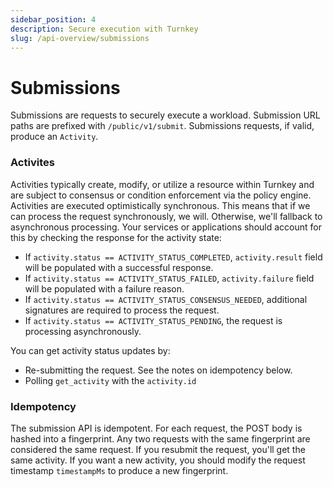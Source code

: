 ```yaml
---
sidebar_position: 4
description: Secure execution with Turnkey
slug: /api-overview/submissions
---
```


# Submissions

Submissions are requests to securely execute a workload. Submission URL paths are prefixed with `/public/v1/submit`. Submissions requests, if valid, produce an `Activity`.

### Activites

Activities typically create, modify, or utilize a resource within Turnkey and are subject to consensus or condition enforcement via the policy engine. Activities are executed optimistically synchronous. This means that if we can process the request synchronously, we will. Otherwise, we'll fallback to asynchronous processing. Your services or applications should account for this by checking the response for the activity state:

- If `activity.status == ACTIVITY_STATUS_COMPLETED`, `activity.result` field will be populated with a successful response.
- If `activity.status == ACTIVITY_STATUS_FAILED`, `activity.failure` field will be populated with a failure reason.
- If `activity.status == ACTIVITY_STATUS_CONSENSUS_NEEDED`, additional signatures are required to process the request.
- If `activity.status == ACTIVITY_STATUS_PENDING`, the request is processing asynchronously.

You can get activity status updates by:

- Re-submitting the request. See the notes on idempotency below.
- Polling `get_activity` with the `activity.id`

### Idempotency

The submission API is idempotent. For each request, the POST body is hashed into a fingerprint. Any two requests with the same fingerprint are considered the same request. If you resubmit the request, you'll get the same activity. If you want a new activity, you should modify the request timestamp `timestampMs` to produce a new fingerprint.
